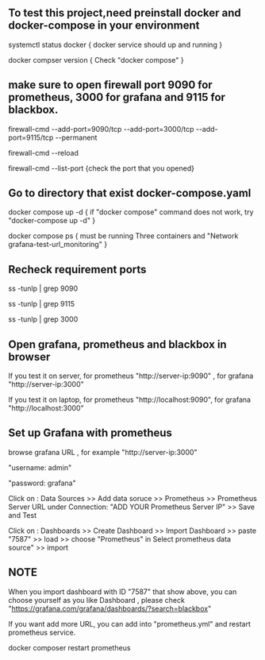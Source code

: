  ## To test this project,need preinstall docker and docker-compose in your environment ##

 systemctl status docker  { docker service should up and running }

 docker compser version   { Check "docker compose" }

 ## make sure to open firewall port 9090 for prometheus, 3000 for grafana and 9115 for blackbox. ##

 firewall-cmd --add-port=9090/tcp --add-port=3000/tcp --add-port=9115/tcp --permanent

 firewall-cmd --reload

 firewall-cmd --list-port       {check the port that you opened}

 ## Go to directory that exist docker-compose.yaml ##
 
 docker compose up -d           { if "docker compose" command does not work, try "docker-compose up -d" }

 docker compose ps              { must be running Three containers and "Network grafana-test-url_monitoring" }

 ## Recheck requirement ports ##

 ss -tunlp | grep 9090

 ss -tunlp | grep 9115

 ss -tunlp | grep 3000

 ## Open grafana, prometheus and blackbox in browser ##

 If you test it on server, for prometheus "http://server-ip:9090" , for grafana "http://server-ip:3000"

 If you test it on laptop, for prometheus "http://localhost:9090", for grafana "http://localhost:3000"

 ## Set up Grafana with prometheus ##

 browse grafana URL , for example "http://server-ip:3000"

 "username: admin"
 
 "password: grafana"

 Click on : Data Sources >>  Add data soruce >> Prometheus >> Prometheus Server URL under Connection: "ADD YOUR Prometheus Server IP" >> Save and Test

 Click on : Dashboards >> Create Dashboard >> Import Dashboard >> paste "7587" >> load >> choose "Prometheus" in Select prometheus data source" >> import

 ## NOTE ##

 When you import dashboard with ID "7587" that show above, you can choose yourself as you like Dashboard , please check "https://grafana.com/grafana/dashboards/?search=blackbox"

 If you want add more URL, you can add into "prometheus.yml" and restart prometheus service.

 docker composer restart prometheus

 

 

 
 

